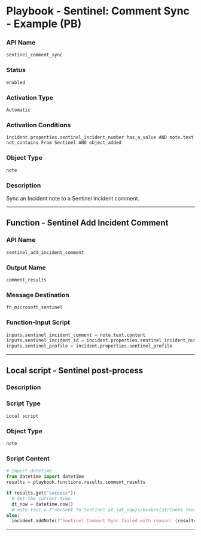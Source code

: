 <!--
    DO NOT MANUALLY EDIT THIS FILE
    THIS FILE IS AUTOMATICALLY GENERATED WITH resilient-sdk codegen
    Generated with resilient-sdk v51.0.1.0.695
-->

# Playbook - Sentinel: Comment Sync - Example (PB)

### API Name
`sentinel_comment_sync`

### Status
`enabled`

### Activation Type
`Automatic`

### Activation Conditions
`incident.properties.sentinel_incident_number has_a_value AND note.text not_contains From Sentinel AND object_added`

### Object Type
`note`

### Description
Sync an Incident note to a Sentinel Incident comment.


---
## Function - Sentinel Add Incident Comment

### API Name
`sentinel_add_incident_comment`

### Output Name
`comment_results`

### Message Destination
`fn_microsoft_sentinel`

### Function-Input Script
```python
inputs.sentinel_incident_comment = note.text.content
inputs.sentinel_incident_id = incident.properties.sentinel_incident_number
inputs.sentinel_profile = incident.properties.sentinel_profile
```

---

## Local script - Sentinel post-process

### Description


### Script Type
`Local script`

### Object Type
`note`

### Script Content
```python
# Import datetime
from datetime import datetime
results = playbook.functions.results.comment_results

if results.get("success"):
  # Get the current time
  dt_now = datetime.now()
  # note.text = f"<b>Sent to Sentinel at {dt_now}</b><br>{str(note.text.content)}"
else:
  incident.addNote(f"Sentinel Comment Sync failed with reason: {results.get('reason')}")
```

---

